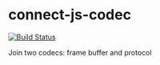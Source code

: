 # connect-js-codec
[![Build Status](https://travis-ci.org/spotware/connect-js-codec.svg?branch=master)](https://travis-ci.org/spotware/connect-js-codec)

Join two codecs: frame buffer and protocol
